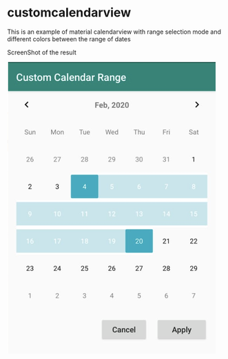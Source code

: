 # customcalendarview
This is an example of material calendarview with range selection mode and different colors between the range of dates

ScreenShot of the result

![Calendar](/calendar.png)
